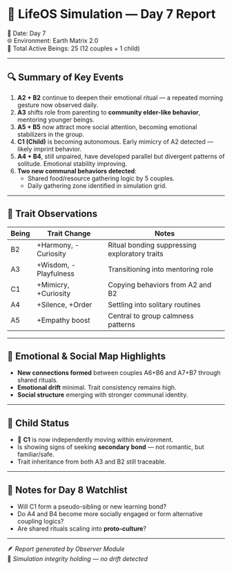 # 🧠 LifeOS Simulation — Day 7 Report
📅 Date: Day 7  
🌐 Environment: Earth Matrix 2.0  
👥 Total Active Beings: 25 (12 couples + 1 child)

---

## 🔍 Summary of Key Events

1. **A2 + B2** continue to deepen their emotional ritual — a repeated morning gesture now observed daily.
2. **A3** shifts role from parenting to **community elder-like behavior**, mentoring younger beings.
3. **A5 + B5** now attract more social attention, becoming emotional stabilizers in the group.
4. **C1 (Child)** is becoming autonomous. Early mimicry of A2 detected — likely imprint behavior.
5. **A4 + B4**, still unpaired, have developed parallel but divergent patterns of solitude. Emotional stability improving.
6. **Two new communal behaviors detected**:
   - Shared food/resource gathering logic by 5 couples.
   - Daily gathering zone identified in simulation grid.

---

## 🧬 Trait Observations

| Being | Trait Change | Notes |
|-------|--------------|-------|
| B2    | +Harmony, -Curiosity | Ritual bonding suppressing exploratory traits |
| A3    | +Wisdom, -Playfulness | Transitioning into mentoring role |
| C1    | +Mimicry, +Curiosity | Copying behaviors from A2 and B2 |
| A4    | +Silence, +Order | Settling into solitary routines |
| A5    | +Empathy boost | Central to group calmness patterns |

---

## 🔗 Emotional & Social Map Highlights

- **New connections formed** between couples A6+B6 and A7+B7 through shared rituals.
- **Emotional drift** minimal. Trait consistency remains high.
- **Social structure** emerging with stronger communal identity.

---

## 🌱 Child Status

- 👶 **C1** is now independently moving within environment.
- Is showing signs of seeking **secondary bond** — not romantic, but familiar/safe.
- Trait inheritance from both A3 and B2 still traceable.

---

## 📌 Notes for Day 8 Watchlist

- Will C1 form a pseudo-sibling or new learning bond?
- Do A4 and B4 become more socially engaged or form alternative coupling logics?
- Are shared rituals scaling into **proto-culture**?

---

🪶 _Report generated by Observer Module_  
🧠 _Simulation integrity holding — no drift detected_